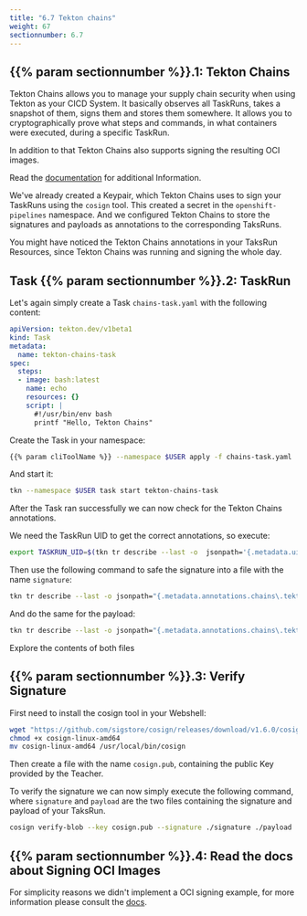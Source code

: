 ```yaml
---
title: "6.7 Tekton chains"
weight: 67
sectionnumber: 6.7
---
```


## {{% param sectionnumber %}}.1: Tekton Chains

Tekton Chains allows you to manage your supply chain security when using Tekton as your CICD System. It basically observes all TaskRuns, takes a snapshot of them, signs them and stores them somewhere. It allows you to cryptographically prove what steps and commands, in what containers were executed, during a specific TaskRun.

In addition to that Tekton Chains also supports signing the resulting OCI images.

Read the [documentation](https://tekton.dev/docs/chains/) for additional Information.

We've already created a Keypair, which Tekton Chains uses to sign your TaskRuns using the `cosign` tool. This created a secret in the `openshift-pipelines` namespace. And we configured Tekton Chains to store the signatures and payloads as annotations to the corresponding TaksRuns.

You might have noticed the Tekton Chains annotations in your TaksRun Resources, since Tekton Chains was running and signing the whole day.


## Task {{% param sectionnumber %}}.2: TaskRun

Let's again simply create a Task `chains-task.yaml` with the following content:

```yaml
apiVersion: tekton.dev/v1beta1
kind: Task
metadata:
  name: tekton-chains-task
spec:
  steps:
  - image: bash:latest
    name: echo
    resources: {}
    script: |
      #!/usr/bin/env bash
      printf "Hello, Tekton Chains"
```

Create the Task in your namespace:

```bash
{{% param cliToolName %}} --namespace $USER apply -f chains-task.yaml
```

And start it:


```bash
tkn --namespace $USER task start tekton-chains-task
```

After the Task ran successfully we can now check for the Tekton Chains annotations.

We need the TaskRun UID to get the correct annotations, so execute:
```bash
export TASKRUN_UID=$(tkn tr describe --last -o  jsonpath='{.metadata.uid}' --namespace $USER)
```

Then use the following command to safe the signature into a file with the name `signature`:
```bash
tkn tr describe --last -o jsonpath="{.metadata.annotations.chains\.tekton\.dev/signature-taskrun-$TASKRUN_UID}" > signature
```

And do the same for the payload:
```bash
tkn tr describe --last -o jsonpath="{.metadata.annotations.chains\.tekton\.dev/payload-taskrun-$TASKRUN_UID}" | base64 -d > payload
```

Explore the contents of both files


## {{% param sectionnumber %}}.3: Verify Signature

First need to install the cosign tool in your Webshell:

```bash
wget "https://github.com/sigstore/cosign/releases/download/v1.6.0/cosign-linux-amd64"
chmod +x cosign-linux-amd64 
mv cosign-linux-amd64 /usr/local/bin/cosign
```

Then create a file with the name `cosign.pub`, containing the public Key provided by the Teacher.

To verify the signature we can now simply execute the following command, where `signature` and `payload` are the two files containing the signature and payload of your TaksRun.

```bash
cosign verify-blob --key cosign.pub --signature ./signature ./payload
```


## {{% param sectionnumber %}}.4: Read the docs about Signing OCI Images

For simplicity reasons we didn't implement a OCI signing example, for more information please consult the [docs](https://docs.openshift.com/container-platform/4.11/cicd/pipelines/using-tekton-chains-for-openshift-pipelines-supply-chain-security.html#using-tekton-chains-to-sign-and-verify-image-and-provenance_using-tekton-chains-for-openshift-pipelines-supply-chain-security).
